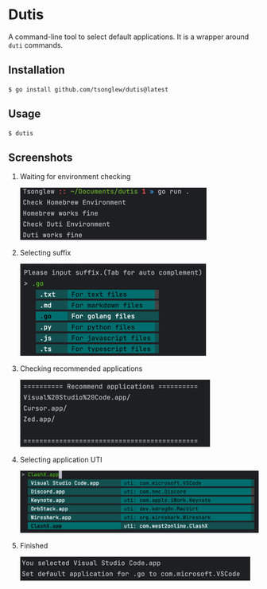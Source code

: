 # Dutis

A command-line tool to select default applications. It is a wrapper around `duti` commands.

## Installation

```shell
$ go install github.com/tsonglew/dutis@latest
```

## Usage 

```shell
$ dutis
```

## Screenshots

1. Waiting for environment checking

    ![](./images/env-check.png)

2. Selecting suffix

    ![](./images/choose-suffix.png)

3. Checking recommended applications

    ![](./images/recommend.png)

4. Selecting application UTI
 
    ![](./images/choose-uti.png)

5. Finished

    ![](./images/finish.png)
